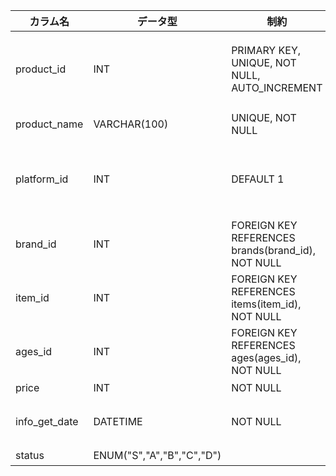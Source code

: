 | カラム名      | データ型                  | 制約                                              | 説明                |
| ------------- | ------------------------- | ------------------------------------------------- | ------------------- |
| product_id    | INT                       | PRIMARY KEY, UNIQUE, NOT NULL, AUTO_INCREMENT     | 商品 ID（主キー）   |
| product_name  | VARCHAR(100)              | UNIQUE, NOT NULL                                  | 商品名              |
| platform_id   | INT                       | DEFAULT 1                                         | プラットフォーム ID |
| brand_id      | INT                       | FOREIGN KEY REFERENCES brands(brand_id), NOT NULL | ブランド ID         |
| item_id       | INT                       | FOREIGN KEY REFERENCES items(item_id), NOT NULL   | アイテム ID         |
| ages_id       | INT                       | FOREIGN KEY REFERENCES ages(ages_id), NOT NULL    | 年代 ID             |
| price         | INT                       | NOT NULL                                          | 価格                |
| info_get_date | DATETIME                  | NOT NULL                                          | 情報取得日時        |
| status        | ENUM("S","A","B","C","D") |                                                   | 状態                |
